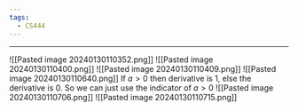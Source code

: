 ```yaml
---
tags:
  - CS444
---
```

---
![[Pasted image 20240130110352.png]]
![[Pasted image 20240130110400.png]]
![[Pasted image 20240130110409.png]]
![[Pasted image 20240130110640.png]]
If $a > 0$ then derivative is 1, else the derivative is 0. So we can just use the indicator of $a > 0$
![[Pasted image 20240130110706.png]]
![[Pasted image 20240130110715.png]]
